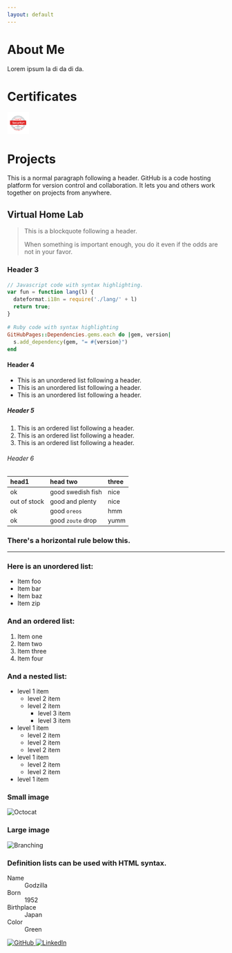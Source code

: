 ```yaml
---
layout: default
---
```


# About Me
Lorem ipsum la di da di da.

# Certificates
<a href="https://www.credly.com/badges/dc2ddaca-f14c-4ab3-8916-350e33b230a2/public_url" target="_blank">
    <img src="https://raw.githubusercontent.com/kanarioEKO/kanarioEKO.github.io/main/SecurityPlusLogoCertified.jpg" alt="CompTIA Security+" width="100">
</a>

# Projects

This is a normal paragraph following a header. GitHub is a code hosting platform for version control and collaboration. It lets you and others work together on projects from anywhere.

## Virtual Home Lab

> This is a blockquote following a header.
>
> When something is important enough, you do it even if the odds are not in your favor.

### Header 3

```js
// Javascript code with syntax highlighting.
var fun = function lang(l) {
  dateformat.i18n = require('./lang/' + l)
  return true;
}
```

```ruby
# Ruby code with syntax highlighting
GitHubPages::Dependencies.gems.each do |gem, version|
  s.add_dependency(gem, "= #{version}")
end
```

#### Header 4

*   This is an unordered list following a header.
*   This is an unordered list following a header.
*   This is an unordered list following a header.

##### Header 5

1.  This is an ordered list following a header.
2.  This is an ordered list following a header.
3.  This is an ordered list following a header.

###### Header 6

| head1        | head two          | three |
|:-------------|:------------------|:------|
| ok           | good swedish fish | nice  |
| out of stock | good and plenty   | nice  |
| ok           | good `oreos`      | hmm   |
| ok           | good `zoute` drop | yumm  |

### There's a horizontal rule below this.

* * *

### Here is an unordered list:

*   Item foo
*   Item bar
*   Item baz
*   Item zip

### And an ordered list:

1.  Item one
1.  Item two
1.  Item three
1.  Item four

### And a nested list:

- level 1 item
  - level 2 item
  - level 2 item
    - level 3 item
    - level 3 item
- level 1 item
  - level 2 item
  - level 2 item
  - level 2 item
- level 1 item
  - level 2 item
  - level 2 item
- level 1 item

### Small image

![Octocat](https://github.githubassets.com/images/icons/emoji/octocat.png)

### Large image

![Branching](https://guides.github.com/activities/hello-world/branching.png)


### Definition lists can be used with HTML syntax.

<dl>
<dt>Name</dt>
<dd>Godzilla</dd>
<dt>Born</dt>
<dd>1952</dd>
<dt>Birthplace</dt>
<dd>Japan</dd>
<dt>Color</dt>
<dd>Green</dd>
</dl>

<a href="https://github.com/kanarioEKO" target="_blank">
    <img src="https://github.githubassets.com/images/modules/logos_page/GitHub-Mark.png" alt="GitHub" width="40" height="40">
</a>
<a href="https://www.linkedin.com/in/kanario-o-454984243/" target="_blank">
    <img src="https://cdn.jsdelivr.net/gh/devicons/devicon/icons/linkedin/linkedin-original.svg" alt="LinkedIn" width="40" height="40">
</a>

<!DOCTYPE html>
<html lang="en">
<head>
    <meta charset="UTF-8">
    <meta name="viewport" content="width=device-width, initial-scale=1.0">
    <title>My Social Links</title>
    <style>
        .center-icons {
            display: flex;
            justify-content: center;
            align-items: center;
            height: 100vh; /* Centers vertically */
            gap: 20px; /* Spacing between icons */
        }
        img {
            width: 50px; /* Adjust size */
            height: auto;
        }
    </style>
</head>
<body>

<div class="center-icons">
    <a href="https://github.com/kanarioEKO" target="_blank">
        <img src="https://github.githubassets.com/images/modules/logos_page/GitHub-Mark.png" alt="GitHub">
    </a>
    <a href="https://www.linkedin.com/in/kanario-o-454984243/" target="_blank">
        <img src="https://cdn.jsdelivr.net/gh/devicons/devicon/icons/linkedin/linkedin-original.svg" alt="LinkedIn">
    </a>
</div>

</body>
</html>


```
Long, single-line code blocks should not wrap. They should horizontally scroll if they are too long. This line should be long enough to demonstrate this.
```

```
This is the final element.
```
